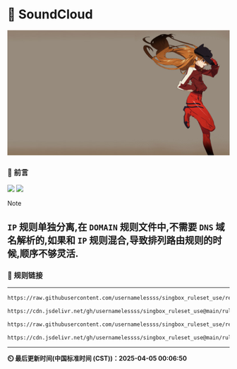 
# 🧸 SoundCloud
![](https://raw.githubusercontent.com/usernamelessss/picture-bed/main/images/202504042256831.jpg)
### 📣 前言
![](https://shields.io/badge/-移除重复规则-ff69b4) ![](https://shields.io/badge/-IP&nbsp;规则单独存放不与&nbsp;DOMAIN&nbsp;等混合-green)
> [!NOTE]
**`IP` 规则单独分离,在 `DOMAIN` 规则文件中,不需要 `DNS` 域名解析的,如果和 `IP` 规则混合,导致排列路由规则的时候,顺序不够灵活.**
---

###  🔗 规则链接
---

```url
https://raw.githubusercontent.com/usernamelessss/singbox_ruleset_use/refs/heads/main/rule/SoundCloud/SoundCloud_No_IP.json
```

```url
https://cdn.jsdelivr.net/gh/usernamelessss/singbox_ruleset_use@main/rule/SoundCloud/SoundCloud_No_IP.json
```

```url
https://raw.githubusercontent.com/usernamelessss/singbox_ruleset_use/refs/heads/main/rule/SoundCloud/SoundCloud_No_IP.srs
```

```url
https://cdn.jsdelivr.net/gh/usernamelessss/singbox_ruleset_use@main/rule/SoundCloud/SoundCloud_No_IP.srs
```

---
**⏲️ 最后更新时间(中国标准时间 (CST))：2025-04-05 00:06:50**
